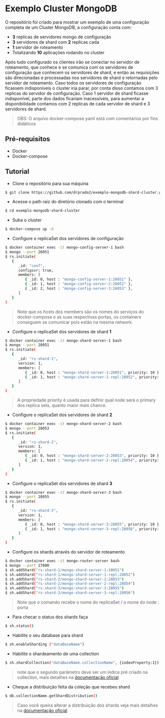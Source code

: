 # Exemplo Cluster MongoDB

O repositório foi criado para mostrar um exemplo de uma configuração completa de um Cluster MongoDB, a configuração conta com:

  - **3** replicas de servidores mongo de configuração
  - **3** servidores de shard com **2** replicas cada
  - **1** servidor de roteamento
  - Totalizando **10** aplicações rodando no cluster
 
Após tudo configurado os clientes irão se conectar no servidor de roteamento, que conhece e se comunica com os servidores de configuração que conhecem os servidores de shard, e então as requisições são direcionadas e processadas nos servidores de shard e retornadas pelo servidor de roteamento.
Caso todos os servidores de configuração ficassem indisponíveis o cluster iria parar, por conta disso contamos com 3 replicas do servidor de configuração.
Caso 1 servidor de shard ficasse indisponível, parte dos dados ficariam inacessíveis, para aumentar a disponibilidade contamos com 2 replicas de cada servidor de shard e 3 servidores de shard.
> OBS: O arquivo docker-compose.yaml está com comentários por fins didáticos

## Pré-requisitos

  - Docker 
  - Docker-compose
  
## Tutorial
 - Clone o repositório para sua máquina
```sh
$ git clone https://github.com/drprado2/exemplo-mongodb-shard-cluster.git
```
 - Acesse o path raiz do diretório clonado com o terminal
```sh
$ cd exemplo-mongodb-shard-cluster
```
- Suba o cluster
```sh
$ docker-compose up -d
```
- Configure o replicaSet dos servidores de configuração
```sh
$ docker container exec -it mongo-config-server-1 bash
$ mongo --port 26051
$ rs.initiate(
   {
      _id: "conf",
      configsvr: true,
      members: [
         { _id: 0, host : "mongo-config-server-1:26051" },
         { _id: 1, host : "mongo-config-server-2:26052" },		 
		 { _id: 2, host : "mongo-config-server-3:26053" },
      ]
   }
)
```
>Note que os hosts dos members são os nomes do serviços do docker-compose e as suas respectivas portas, os containers conseguem se comunicar pois estão na mesma network.
- Configure o replicaSet dos servidores de shard **1**
```sh
$ docker container exec -it mongo-shard-server-1 bash
$ mongo --port 28051
$ rs.initiate(
   {
      _id: "rs-shard-1",
      version: 1,
      members: [
         { _id: 0, host : "mongo-shard-server-1:28051", priority: 10 },
         { _id: 1, host : "mongo-shard-server-1-repl:28052", priority: 1 },		 
      ]
   }
)
```
>A propriedade priority é usada para definir qual node será o primary dos replica sets, quanto maior mais chance.
- Configure o replicaSet dos servidores de shard **2**
```sh
$ docker container exec -it mongo-shard-server-2 bash
$ mongo --port 28053
$ rs.initiate(
   {
      _id: "rs-shard-2",
      version: 1,
      members: [
         { _id: 0, host : "mongo-shard-server-2:28053", priority: 10 },
         { _id: 1, host : "mongo-shard-server-2-repl:28054", priority: 1 },		 
      ]
   }
)
```
- Configure o replicaSet dos servidores de shard **3**
```sh
$ docker container exec -it mongo-shard-server-3 bash
$ mongo --port 28055
$ rs.initiate(
   {
      _id: "rs-shard-3",
      version: 1,
      members: [
         { _id: 0, host : "mongo-shard-server-3:28055", priority: 10 },
         { _id: 1, host : "mongo-shard-server-3-repl:28056", priority: 1 },		 
      ]
   }
)
```
- Configure os shards através do servidor de roteamento
```sh
$ docker container exec -it mongo-router-server bash
$ mongo --port 27000
$ sh.addShard("rs-shard-1/mongo-shard-server-1:28051")
$ sh.addShard("rs-shard-1/mongo-shard-server-1-repl:28052")
$ sh.addShard("rs-shard-2/mongo-shard-server-2:28053")
$ sh.addShard("rs-shard-2/mongo-shard-server-2-repl:28054")
$ sh.addShard("rs-shard-3/mongo-shard-server-3:28055")
$ sh.addShard("rs-shard-3/mongo-shard-server-3-repl:28056")
```
>Note que o comando recebe o nome do replicaSet / o nome do node : porta
- Para checar o status dos shards faça
```sh
$ sh.status()
```
- Habilite o seu database para shard
```sh
$ sh.enableSharding ("dataBaseName")
```
- Habilite o shardeamento de uma collection
```sh
$ sh.shardCollection("dataBaseName.collectionName", {indexProperty:1})
```
>note que o segundo parâmetro deve ser um índice pré criado na collection, mais detalhes na [documentação oficial](https://docs.mongodb.com/manual/reference/method/sh.shardCollection/#examples)
- Cheque a distribuição feita da coleção que recebeu shard
```sh
$ db.collectionName.getShardDistribution()
```
>Caso você queira alterar a distribuição dos shards veja mais detalhes na [documentação oficial](https://docs.mongodb.com/manual/tutorial/modify-chunk-size-in-sharded-cluster/)

